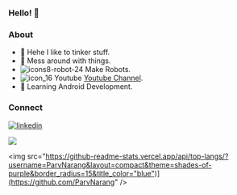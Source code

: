 ### Hello! 👋

### About

- 🔨 Hehe I like to tinker stuff.
- 🤖 Mess around with things.
- ![icons8-robot-24](https://user-images.githubusercontent.com/56078295/125137230-e792d300-e129-11eb-8b7b-ed3e6d390741.png) Make Robots.
- ![icon_16](https://user-images.githubusercontent.com/56078295/125133881-24f46200-e124-11eb-9ff5-e9f617b4019d.png) Youtube [Youtube Channel](https://www.youtube.com/channel/UCSLwxOBMuUXSYIHRtyDDYYw/featured).
- 📱 Learning Android Development.                                       

### Connect
[![linkedin](https://user-images.githubusercontent.com/56078295/125137590-a3540280-e12a-11eb-91a6-4d99f185a51d.png)](https://www.linkedin.com/in/parv-narang-19b89a202/)



<p>
  <img align="center" src="https://github-readme-stats.vercel.app/api?username=ParvNarang&show_icons=true&theme=shades-of-purple&border_radius=15&title_color="blue"&custom_title=GitHub-Stats&style=center_m" />

  <img src="https://github-readme-stats.vercel.app/api/top-langs/?username=ParvNarang&layout=compact&theme=shades-of-purple&border_radius=15&title_color="blue")](https://github.com/ParvNarang" />
</p>



